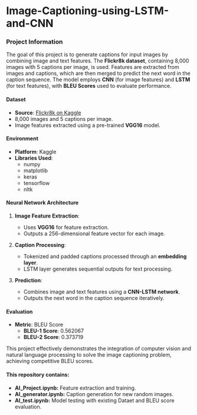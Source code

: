 # Image-Captioning-using-LSTM-and-CNN

### **Project Information**  
The goal of this project is to generate captions for input images by combining image and text features. The **Flickr8k dataset**, containing 8,000 images with 5 captions per image, is used. Features are extracted from images and captions, which are then merged to predict the next word in the caption sequence. The model employs **CNN** (for image features) and **LSTM** (for text features), with **BLEU Scores** used to evaluate performance.

#### **Dataset**  
- **Source**: [Flickr8k on Kaggle](https://www.kaggle.com/adityajn105/flickr8k)  
- 8,000 images and 5 captions per image.  
- Image features extracted using a pre-trained **VGG16** model.  

#### **Environment**  
- **Platform**: Kaggle  
- **Libraries Used**:  
  - numpy  
  - matplotlib  
  - keras  
  - tensorflow  
  - nltk  

#### **Neural Network Architecture**  
1. **Image Feature Extraction**:  
   - Uses **VGG16** for feature extraction.  
   - Outputs a 256-dimensional feature vector for each image.  

2. **Caption Processing**:  
   - Tokenized and padded captions processed through an **embedding layer**.  
   - LSTM layer generates sequential outputs for text processing.  

3. **Prediction**:  
   - Combines image and text features using a **CNN-LSTM network**.  
   - Outputs the next word in the caption sequence iteratively.  

#### **Evaluation**  
- **Metric**: BLEU Score  
  - **BLEU-1 Score**: 0.562067  
  - **BLEU-2 Score**: 0.373719  

This project effectively demonstrates the integration of computer vision and natural language processing to solve the image captioning problem, achieving competitive BLEU scores.

#### **This repository contains:**

- **AI_Project.ipynb:** Feature extraction and training.
- **AI_generator.ipynb:** Caption generation for new random images.
- **AI_test.ipynb:** Model testing with existing Dataet and BLEU score evaluation.
